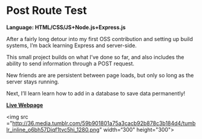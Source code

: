 # Post Route Test
<strong>Language: HTML/CSS/JS+Node.js+Express.js</strong>

After a fairly long detour into my first OSS contribution and setting up build systems, I’m back learning Express and server-side.

This small project builds on what I’ve done so far, and also includes the ability to send information through a POST request.

New friends are are persistent between page loads, but only so long as the server stays running.

Next, I’ll learn learn how to add in a database to save data permanently!

<a href="http://darga-post-route-test.herokuapp.com/"><b>Live Webpage</b></a>

<img src ="http://36.media.tumblr.com/59b901801a75a3cacb92b878c3b184d4/tumblr_inline_o6bh57Diqf1tvc5hi_1280.png" width=“300" height="300">
